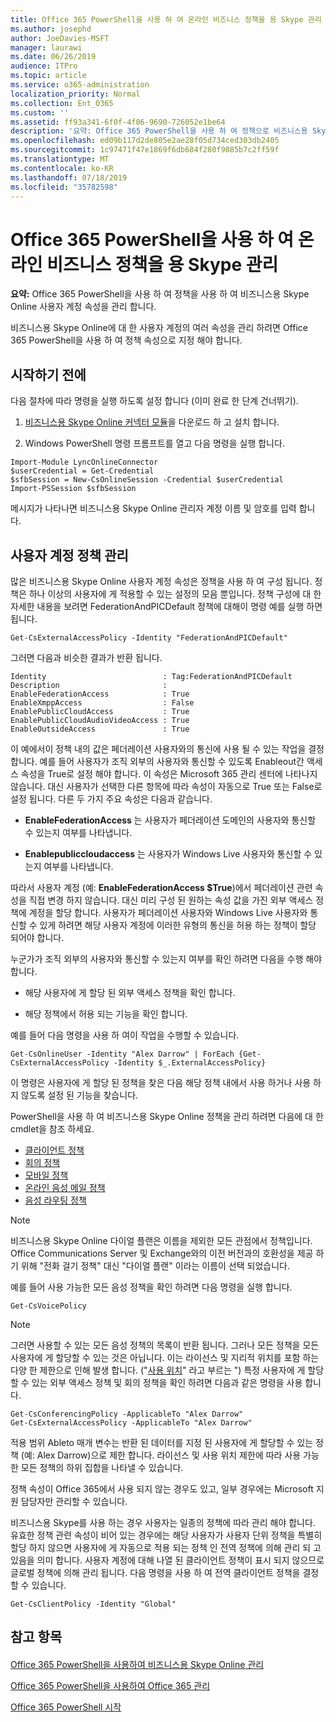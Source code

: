 ```yaml
---
title: Office 365 PowerShell을 사용 하 여 온라인 비즈니스 정책을 용 Skype 관리
ms.author: josephd
author: JoeDavies-MSFT
manager: laurawi
ms.date: 06/26/2019
audience: ITPro
ms.topic: article
ms.service: o365-administration
localization_priority: Normal
ms.collection: Ent_O365
ms.custom: ''
ms.assetid: ff93a341-6f0f-4f06-9690-726052e1be64
description: '요약: Office 365 PowerShell을 사용 하 여 정책으로 비즈니스용 Skype Online 사용자 계정 속성을 관리 합니다.'
ms.openlocfilehash: ed09b117d2de805e2ae28f05d734ced303db2405
ms.sourcegitcommit: 1c97471f47e1869f6db684f280f9085b7c2ff59f
ms.translationtype: MT
ms.contentlocale: ko-KR
ms.lasthandoff: 07/18/2019
ms.locfileid: "35782598"
---
```

# <a name="manage-skype-for-business-online-policies-with-office-365-powershell"></a>Office 365 PowerShell을 사용 하 여 온라인 비즈니스 정책을 용 Skype 관리

 **요약:** Office 365 PowerShell을 사용 하 여 정책을 사용 하 여 비즈니스용 Skype Online 사용자 계정 속성을 관리 합니다.
  
비즈니스용 Skype Online에 대 한 사용자 계정의 여러 속성을 관리 하려면 Office 365 PowerShell을 사용 하 여 정책 속성으로 지정 해야 합니다.
  
## <a name="before-you-begin"></a>시작하기 전에

다음 절차에 따라 명령을 실행 하도록 설정 합니다 (이미 완료 한 단계 건너뛰기).
  
1. [비즈니스용 Skype Online 커넥터 모듈](https://www.microsoft.com/download/details.aspx?id=39366)을 다운로드 하 고 설치 합니다.
    
2. Windows PowerShell 명령 프롬프트를 열고 다음 명령을 실행 합니다. 
    
```
Import-Module LyncOnlineConnector
$userCredential = Get-Credential
$sfbSession = New-CsOnlineSession -Credential $userCredential
Import-PSSession $sfbSession
  ```

메시지가 나타나면 비즈니스용 Skype Online 관리자 계정 이름 및 암호를 입력 합니다.
    
## <a name="manage-user-account-policies"></a>사용자 계정 정책 관리

많은 비즈니스용 Skype Online 사용자 계정 속성은 정책을 사용 하 여 구성 됩니다. 정책은 하나 이상의 사용자에 게 적용할 수 있는 설정의 모음 뿐입니다. 정책 구성에 대 한 자세한 내용을 보려면 FederationAndPICDefault 정책에 대해이 명령 예를 실행 하면 됩니다.
  
```
Get-CsExternalAccessPolicy -Identity "FederationAndPICDefault"
```

그러면 다음과 비슷한 결과가 반환 됩니다.
  
```
Identity                          : Tag:FederationAndPICDefault
Description                       :
EnableFederationAccess            : True
EnableXmppAccess                  : False
EnablePublicCloudAccess           : True
EnablePublicCloudAudioVideoAccess : True
EnableOutsideAccess               : True
```

이 예에서이 정책 내의 값은 페더레이션 사용자와의 통신에 사용 될 수 있는 작업을 결정 합니다. 예를 들어 사용자가 조직 외부의 사용자와 통신할 수 있도록 Enableout간 액세스 속성을 True로 설정 해야 합니다. 이 속성은 Microsoft 365 관리 센터에 나타나지 않습니다. 대신 사용자가 선택한 다른 항목에 따라 속성이 자동으로 True 또는 False로 설정 됩니다. 다른 두 가지 주요 속성은 다음과 같습니다.
  
- **EnableFederationAccess** 는 사용자가 페더레이션 도메인의 사용자와 통신할 수 있는지 여부를 나타냅니다.
    
- **Enablepubliccloudaccess** 는 사용자가 Windows Live 사용자와 통신할 수 있는지 여부를 나타냅니다.
    
따라서 사용자 계정 (예: **EnableFederationAccess $True**)에서 페더레이션 관련 속성을 직접 변경 하지 않습니다. 대신 미리 구성 된 원하는 속성 값을 가진 외부 액세스 정책에 계정을 할당 합니다. 사용자가 페더레이션 사용자와 Windows Live 사용자와 통신할 수 있게 하려면 해당 사용자 계정에 이러한 유형의 통신을 허용 하는 정책이 할당 되어야 합니다.
  
누군가가 조직 외부의 사용자와 통신할 수 있는지 여부를 확인 하려면 다음을 수행 해야 합니다.
  
- 해당 사용자에 게 할당 된 외부 액세스 정책을 확인 합니다.
    
- 해당 정책에서 허용 되는 기능을 확인 합니다.
    
예를 들어 다음 명령을 사용 하 여이 작업을 수행할 수 있습니다.
  
```
Get-CsOnlineUser -Identity "Alex Darrow" | ForEach {Get-CsExternalAccessPolicy -Identity $_.ExternalAccessPolicy}
```

이 명령은 사용자에 게 할당 된 정책을 찾은 다음 해당 정책 내에서 사용 하거나 사용 하지 않도록 설정 된 기능을 찾습니다.
  
PowerShell을 사용 하 여 비즈니스용 Skype Online 정책을 관리 하려면 다음에 대 한 cmdlet을 참조 하세요.

- [클라이언트 정책](https://docs.microsoft.com/previous-versions//mt228132(v=technet.10)#client-policy-cmdlets)
- [회의 정책](https://docs.microsoft.com/previous-versions//mt228132(v=technet.10)#conferencing-policy-cmdlets)
- [모바일 정책](https://docs.microsoft.com/previous-versions//mt228132(v=technet.10)#mobile-policy-cmdlets)
- [온라인 음성 메일 정책](https://docs.microsoft.com/previous-versions//mt228132(v=technet.10)#online-voicemail-policy-cmdlets)
- [음성 라우팅 정책](https://docs.microsoft.com/previous-versions//mt228132(v=technet.10)#voice-routing-policy-cmdlets)


> [!NOTE]
> 비즈니스용 Skype Online 다이얼 플랜은 이름을 제외한 모든 관점에서 정책입니다. Office Communications Server 및 Exchange와의 이전 버전과의 호환성을 제공 하기 위해 "전화 걸기 정책" 대신 "다이얼 플랜" 이라는 이름이 선택 되었습니다. 
  
예를 들어 사용 가능한 모든 음성 정책을 확인 하려면 다음 명령을 실행 합니다.
  
```
Get-CsVoicePolicy
```

> [!NOTE]
> 그러면 사용할 수 있는 모든 음성 정책의 목록이 반환 됩니다. 그러나 모든 정책을 모든 사용자에 게 할당할 수 있는 것은 아닙니다. 이는 라이선스 및 지리적 위치를 포함 하는 다양 한 제한으로 인해 발생 합니다. ("[사용 위치](https://msdn.microsoft.com/en-us/library/azure/dn194136.aspx)" 라고 부르는 ") 특정 사용자에 게 할당할 수 있는 외부 액세스 정책 및 회의 정책을 확인 하려면 다음과 같은 명령을 사용 합니다. 

```
Get-CsConferencingPolicy -ApplicableTo "Alex Darrow"
Get-CsExternalAccessPolicy -ApplicableTo "Alex Darrow"
```

적용 범위 Ableto 매개 변수는 반환 된 데이터를 지정 된 사용자에 게 할당할 수 있는 정책 (예: Alex Darrow)으로 제한 합니다. 라이선스 및 사용 위치 제한에 따라 사용 가능한 모든 정책의 하위 집합을 나타낼 수 있습니다. 
  
정책 속성이 Office 365에서 사용 되지 않는 경우도 있고, 일부 경우에는 Microsoft 지원 담당자만 관리할 수 있습니다. 
  
비즈니스용 Skype를 사용 하는 경우 사용자는 일종의 정책에 따라 관리 해야 합니다. 유효한 정책 관련 속성이 비어 있는 경우에는 해당 사용자가 사용자 단위 정책을 특별히 할당 하지 않으면 사용자에 게 자동으로 적용 되는 정책 인 전역 정책에 의해 관리 되 고 있음을 의미 합니다. 사용자 계정에 대해 나열 된 클라이언트 정책이 표시 되지 않으므로 글로벌 정책에 의해 관리 됩니다. 다음 명령을 사용 하 여 전역 클라이언트 정책을 결정할 수 있습니다.
  
```
Get-CsClientPolicy -Identity "Global"
```

## <a name="see-also"></a>참고 항목

#### 

[Office 365 PowerShell을 사용하여 비즈니스용 Skype Online 관리](manage-skype-for-business-online-with-office-365-powershell.md)
  
[Office 365 PowerShell을 사용하여 Office 365 관리](manage-office-365-with-office-365-powershell.md)
  
[Office 365 PowerShell 시작](getting-started-with-office-365-powershell.md)

